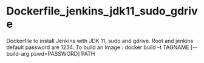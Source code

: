 # Dockerfile_jenkins_jdk11_sudo_gdrive
Dockerfile to install Jenkins with JDK 11, sudo and gdrive. Root and jenkins default password are 1234. To build an Image : docker build -t TAGNAME [--build-arg pswd=PASSWORD] PATH 

